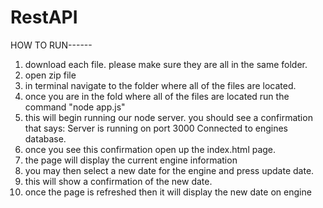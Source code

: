 # RestAPI
HOW TO RUN------
1. download each file. please make sure they are all in the same folder.
2. open zip file
3. in terminal navigate to the folder where all of the files are located.
4. once you are in the fold where all of the files are located run the command "node app.js"
5. this will begin running our node server. you should see a confirmation that says:
  Server is running on port 3000
  Connected to engines database.
6. once you see this confirmation open up the index.html page.
7. the page will display the current engine information
8. you may then select a new date for the engine and press update date.
9. this will show a confirmation of the new date.
10. once the page is refreshed then it will display the new date on engine 
